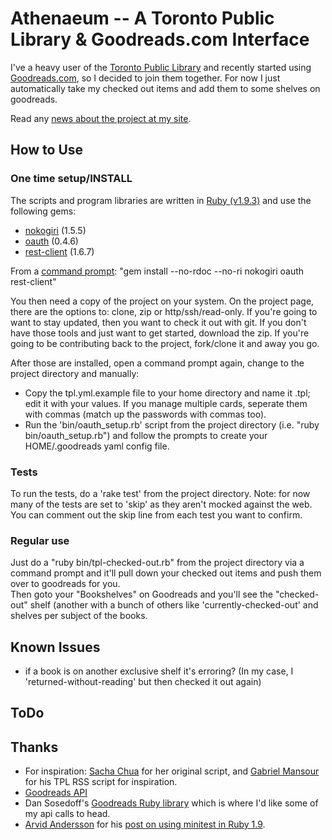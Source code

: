 Athenaeum -- A Toronto Public Library & Goodreads.com Interface
===============================================================

I've a heavy user of the [Toronto Public Library](http://tpl.ca/) and recently started using [Goodreads.com](http://goodreads.com/), so I decided to join them together.
For now I just automatically take my checked out items and add them to some shelves on goodreads.

Read any [news about the project at my site](http://chrisnolan.ca/tag/athenaeum/).

How to Use
----------

### One time setup/INSTALL

The scripts and program libraries are written in [Ruby (v1.9.3)](http://www.ruby-lang.org/en/downloads/) and use the following gems:
* [nokogiri](http://nokogiri.org/) (1.5.5)
* [oauth](http://rubygems.org/gems/oauth) (0.4.6)
* [rest-client](https://rubygems.org/gems/rest-client) (1.6.7)

From a [command prompt](http://en.wikipedia.org/wiki/Command_line_interface#Command_prompt): "gem install --no-rdoc --no-ri nokogiri oauth rest-client"

You then need a copy of the project on your system.  On the project page, there are the options to: clone, zip or http/ssh/read-only.  If you're going to want to stay updated, then you want to check it out with git.  If you don't have those tools and just want to get started, download the zip.  If you're going to be contributing back to the project, fork/clone it and away you go.

After those are installed, open a command prompt again, change to the project directory and manually:
* Copy the tpl.yml.example file to your home directory and name it .tpl; edit it with your values.  If you manage multiple cards, seperate them with commas (match up the passwords with commas too).
* Run the 'bin/oauth_setup.rb' script from the project directory (i.e. "ruby bin/oauth_setup.rb") and follow the prompts to create your HOME/.goodreads yaml config file.

### Tests

To run the tests, do a 'rake test' from the project directory.  Note: for now many of the tests are set to 'skip' as they aren't mocked against the web.  You can comment out the skip line from each test you want to confirm.

### Regular use

Just do a "ruby bin/tpl-checked-out.rb" from the project directory via a command prompt and it'll pull down your checked out items and push them over to goodreads for you.  
Then goto your "Bookshelves" on Goodreads and you'll see the "checked-out" shelf (another with a bunch of others like 'currently-checked-out' and shelves per subject of the books.

Known Issues
------------
* if a book is on another exclusive shelf it's erroring? (In my case, I 'returned-without-reading' but then checked it out again)

ToDo
----


Thanks
------
* For inspiration: [Sacha Chua](http://sachachua.com/blog/2009/03/new-library-reminder-script/) for her original script, and [Gabriel Mansour](https://github.com/gabrielmansour/tpl-rss/blob/master/tpl-rss.rb) for his TPL RSS script for inspiration.
* [Goodreads API](http://www.goodreads.com/api)
* Dan Sosedoff's [Goodreads Ruby library](https://github.com/sosedoff/goodreads) which is where I'd like some of my api calls to head.
* [Arvid Andersson](http://www.arvidandersson.se/) for his [post on using minitest in Ruby 1.9](http://blog.arvidandersson.se/2012/03/28/minimalicous-testing-in-ruby-1-9).